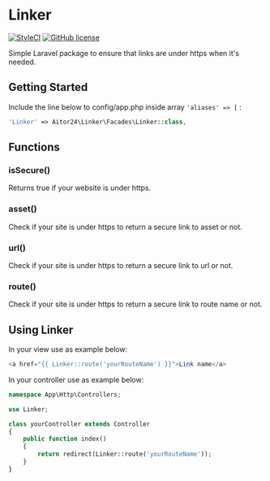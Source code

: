 # Linker

[![StyleCI](https://styleci.io/repos/76742350/shield?branch=master)](https://styleci.io/repos/76742350)
[![GitHub license](https://img.shields.io/github/license/24aitor/linker.svg?style=flat-square)](https://raw.githubusercontent.com/24aitor/linker/master/LICENSE)

Simple Laravel package to ensure that links are under https when it's needed.

## Getting Started

Include the line below to config/app.php inside array ``'aliases' => [`` :

```php
'Linker' => Aitor24\Linker\Facades\Linker::class,
```


## Functions

### isSecure()

Returns true if your website is under https.

### asset()

Check if your site is under https to return a secure link to asset or not.

### url()

Check if your site is under https to return a secure link to url or not.

### route()

Check if your site is under https to return a secure link to route name or not.

## Using Linker

In your view use as example below:

```php
<a href="{{ Linker::route('yourRouteName') }}">Link name</a>
```

In your controller use as example below:

```php
namespace App\Http\Controllers;

use Linker;

class yourController extends Controller
{
    public function index()
    {
        return redirect(Linker::route('yourRouteName'));
    }
}
```
